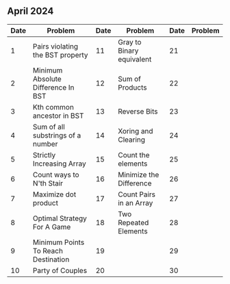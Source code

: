 ## April 2024

| Date | Problem                             | Date | Problem                   | Date | Problem |
| ---- | ----------------------------------- | ---- | ------------------------- | ---- | ------- |
| 1    | Pairs violating the BST property    | 11   | Gray to Binary equivalent | 21   |         |
| 2    | Minimum Absolute Difference In BST  | 12   | Sum of Products           | 22   |         |
| 3    | Kth common ancestor in BST          | 13   | Reverse Bits              | 23   |         |
| 4    | Sum of all substrings of a number   | 14   | Xoring and Clearing       | 24   |         |
| 5    | Strictly Increasing Array           | 15   | Count the elements        | 25   |         |
| 6    | Count ways to N'th Stair            | 16   | Minimize the Difference   | 26   |         |
| 7    | Maximize dot product                | 17   | Count Pairs in an Array   | 27   |         |
| 8    | Optimal Strategy For A Game         | 18   | Two Repeated Elements     | 28   |         |
| 9    | Minimum Points To Reach Destination | 19   |                           | 29   |         |
| 10   | Party of Couples                    | 20   |                           | 30   |         |
